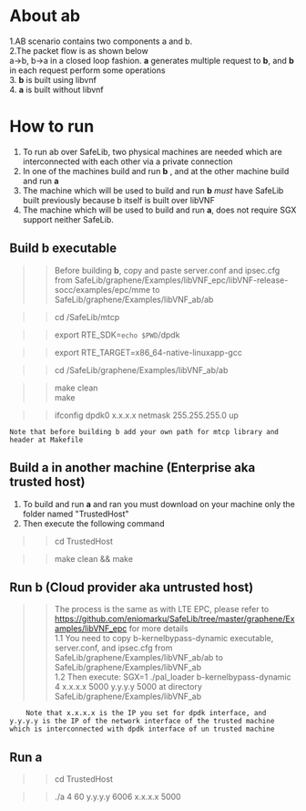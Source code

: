 
# About ab

1.AB scenario contains two components a and b. <br />
2.The packet flow is as shown below <br />
  a->b, b->a in a closed loop fashion. **a** generates multiple request to **b**, and **b** in each request perform some operations <br />
3. **b** is built using libvnf <br />
4. **a** is built without libvnf


# How to run
 1. To run ab over SafeLib, two physical machines are needed which are interconnected with each other via a private connection <br />
 2. In one of the machines build and run **b** , and at the other machine build and run **a** <br />
 3. The machine which will be used to build and run **b** _must_ have SafeLib built previously because b itself is built over libVNF <br />
 4. The machine which will be used to build and run **a**, does not require SGX support neither SafeLib.
 
## Build b executable
>>Before building **b**, copy and paste server.conf and ipsec.cfg from SafeLib/graphene/Examples/libVNF_epc/libVNF-release-socc/examples/epc/mme to 
SafeLib/graphene/Examples/libVNF_ab/ab <br />

>> cd /SafeLib/mtcp

>> export RTE_SDK=`echo $PWD`/dpdk 

>> export RTE_TARGET=x86_64-native-linuxapp-gcc

>> cd /SafeLib/graphene/Examples/libVNF_ab/ab

>> make clean\
>> make

>> ifconfig dpdk0 x.x.x.x netmask 255.255.255.0 up

    Note that before building b add your own path for mtcp library and header at Makefile
      

## Build a in another machine (Enterprise aka trusted host)

1. To build and run **a** and ran you must download on your machine only the folder named "TrustedHost" <br />
2. Then execute the following command <br />
>> cd TrustedHost

>> make clean && make

## Run b (Cloud provider aka untrusted host)
>>The process is the same as with LTE EPC, please refer to https://github.com/eniomarku/SafeLib/tree/master/graphene/Examples/libVNF_epc for more details <br />
    1.1 You need to copy b-kernelbypass-dynamic executable, server.conf, and ipsec.cfg from SafeLib/graphene/Examples/libVNF_ab/ab to SafeLib/graphene/Examples/libVNF_ab <br />
    1.2 Then execute: SGX=1 ./pal_loader b-kernelbypass-dynamic 4 x.x.x.x 5000 y.y.y.y 5000 at directory SafeLib/graphene/Examples/libVNF_ab <br />
    
        Note that x.x.x.x is the IP you set for dpdk interface, and y.y.y.y is the IP of the network interface of the trusted machine which is interconnected with dpdk interface of un trusted machine
     
 ## Run a
  >> cd TrustedHost

  
  >> ./a 4 60 y.y.y.y 6006 x.x.x.x 5000 
  
 
